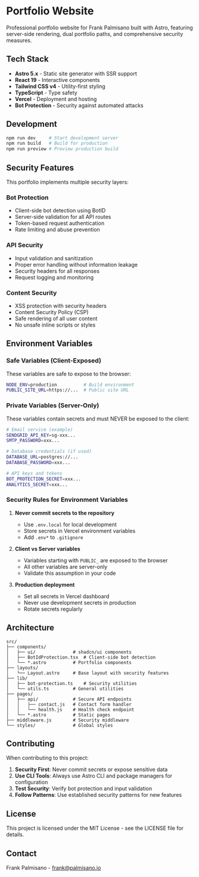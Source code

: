 # Portfolio Website

Professional portfolio website for Frank Palmisano built with Astro, featuring server-side rendering, dual portfolio paths, and comprehensive security measures.

## Tech Stack

- **Astro 5.x** - Static site generator with SSR support
- **React 19** - Interactive components
- **Tailwind CSS v4** - Utility-first styling
- **TypeScript** - Type safety
- **Vercel** - Deployment and hosting
- **Bot Protection** - Security against automated attacks

## Development

```bash
npm run dev     # Start development server
npm run build   # Build for production
npm run preview # Preview production build
```

## Security Features

This portfolio implements multiple security layers:

### Bot Protection
- Client-side bot detection using BotID
- Server-side validation for all API routes
- Token-based request authentication
- Rate limiting and abuse prevention

### API Security
- Input validation and sanitization
- Proper error handling without information leakage
- Security headers for all responses
- Request logging and monitoring

### Content Security
- XSS protection with security headers
- Content Security Policy (CSP)  
- Safe rendering of all user content
- No unsafe inline scripts or styles

## Environment Variables

### Safe Variables (Client-Exposed)
These variables are safe to expose to the browser:

```bash
NODE_ENV=production          # Build environment
PUBLIC_SITE_URL=https://...  # Public site URL
```

### Private Variables (Server-Only)
These variables contain secrets and must NEVER be exposed to the client:

```bash
# Email service (example)
SENDGRID_API_KEY=sg-xxx...
SMTP_PASSWORD=xxx...

# Database credentials (if used)
DATABASE_URL=postgres://...
DATABASE_PASSWORD=xxx...

# API keys and tokens
BOT_PROTECTION_SECRET=xxx...
ANALYTICS_SECRET=xxx...
```

### Security Rules for Environment Variables

1. **Never commit secrets to the repository**
   - Use `.env.local` for local development
   - Store secrets in Vercel environment variables
   - Add `.env*` to `.gitignore`

2. **Client vs Server variables**
   - Variables starting with `PUBLIC_` are exposed to the browser
   - All other variables are server-only
   - Validate this assumption in your code

3. **Production deployment**
   - Set all secrets in Vercel dashboard
   - Never use development secrets in production
   - Rotate secrets regularly

## Architecture

```
src/
├── components/
│   ├── ui/              # shadcn/ui components
│   ├── BotIdProtection.tsx  # Client-side bot detection
│   └── *.astro          # Portfolio components
├── layouts/
│   └── Layout.astro     # Base layout with security features
├── lib/
│   ├── bot-protection.ts    # Security utilities
│   └── utils.ts         # General utilities
├── pages/
│   ├── api/             # Secure API endpoints
│   │   ├── contact.js   # Contact form handler
│   │   └── health.js    # Health check endpoint
│   └── *.astro          # Static pages
├── middleware.js        # Security middleware
└── styles/              # Global styles
```

## Contributing

When contributing to this project:

1. **Security First**: Never commit secrets or expose sensitive data
2. **Use CLI Tools**: Always use Astro CLI and package managers for configuration
3. **Test Security**: Verify bot protection and input validation
4. **Follow Patterns**: Use established security patterns for new features

## License

This project is licensed under the MIT License - see the LICENSE file for details.

## Contact

Frank Palmisano - frank@palmisano.io